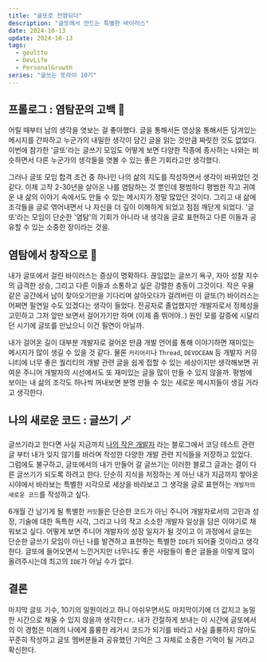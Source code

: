 ```yaml
---
title: "글또로 전염되다"
description: "글또에서 만드는 특별한 바이러스"
date: 2024-10-13
update: 2024-10-13
tags:
  - geultto
  - DevLife
  - PersonalGrowth
series: "글쓰는 또라이 10기"
---
```


## 프롤로그 : 염탐꾼의 고백 🔦

어릴 때부터 남의 생각을 엿보는 걸 좋아했다. 글을 통해서든 영상을 통해서든 담겨있는 메시지를 간파하고 누군가의 내밀한 생각이 담긴 글을 읽는 것만큼 짜릿한 것도 없었다. 이번에 참가한 '글또'라는 글쓰기 모임도 어떻게 보면 다양한 직종에 종사하는 나와는 비슷하면서 다른 누군가의 생각들을 엿볼 수 있는 좋은 기회라고만 생각했다.

그러나 글또 모임 합격 조건 중 하나인 나의 삶의 지도를 작성하면서 생각이 바뀌었던 것 같다. 이제 고작 2-30년을 살아온 나를 염탐하는 것 뿐인데 평범하디 평범한 작고 귀여운 내 삶의 이야기 속에서도 만들 수 있는 메시지가 정말 많았던 것이다. 그리고 내 삶에 조각들을 글로 엮어내면서 나 자신을 더 깊이 이해하게 되었고 점점 깨닫게 되었다. '글또'라는 모임이 단순한 '염탐'의 기회가 아니라 내 생각을 글로 표현하고 다른 이들과 공유할 수 있는 소중한 장이라는 것을.

## 염탐에서 창작으로 🦠

내가 글또에서 걸린 바이러스는 증상이 명확하다. 끊임없는 글쓰기 욕구, 자아 성찰 지수의 급격한 상승, 그리고 다른 이들과 소통하고 싶은 강렬한 충동이 그것이다. 작은 우물같은 공간에서 남이 찾아오기만을 기다리며 살아오다가 걸려버린 이 글또(?) 바이러스는 어쩌면 필연일 수도 있겠다는 생각이 들었다. 전공자로 졸업했지만 개발자로서 정체성을 고민하고 그저 앞만 보면서 걸어가기만 하며 (이제 좀 뛰어야..) 원인 모를 갈증에 시달리던 시기에 글또를 만났으니 이건 필연이 아닐까.  

내가 걸어온 길이 대부분 개발자로 걸어온 만큼 개발 언어를 통해 이야기하면 재미있는 메시지가 많이 생길 수 있을 것 같다.
물론 `커리어리`나 `Thread`, `DEVOCEAN` 등 개발자 커뮤니티에 너무 좋은 퀄리티의 개발 관련 글을 쉽게 접할 수 있는 세상이지만 생각해보면 귀여운 주니어 개발자의 시선에서도 또 재미있는 글을 많이 만들 수 있지 않을까. 평범에 보이는 내 삶의 조각도 하나씩 꺼내보면 분명 만들 수 있는 새로운 메시지들이 생길 거라고 생각한다.

## 나의 새로운 코드 : 글쓰기 🪄

글쓰기라고 한다면 사실 지금까지 [나의 작은 개발자](https://almond0115.tistory.com/) 라는 블로그에서 코딩 테스트 관련 글 부터 내가 잊지 않기를 바라며 작성한 다양한 개발 관련 지식들을 저장하고 있었다. 그럼에도 불구하고, 글또에서의 내가 만들어 갈 글쓰기는 이러한 블로그 글과는 결이 다른 글쓰기가 되도록 하려고 한다. 단순히 지식을 저장하는 게 아닌 내가 지금까지 쌓아온 시야에서 바라보는 특별한 시각으로 세상을 바라보고 그 생각을 글로 표현하는 `개발자의 새로운 코드`를 작성하고 싶다. 

6개월 간 남기게 될 특별한 `커밋`들은 단순한 코드가 아닌 주니어 개발자로서의 고민과 성장, 기술에 대한 독특한 시각, 그리고 나의 작고 소소한 개발자 일상을 담은 이야기로 채워보고 싶다. 어떻게 보면 주니어 개발자의 성장 일지가 될 것이고 이 과정에서 글또는 단순한 글쓰기 모임이 아닌 나를 발견하고 표현하는 특별한 `IDE`가 되어줄 것이라고 생각한다. 글또에 들어오면서 느낀거지만 너무나도 좋은 사람들이 좋은 글들을 이렇게 많이 올려주시는데 최고의 `IDE`가 아닐 수가 없다.

## 결론

마지막 글또 기수, 10기의 일원이라고 하니 아쉬우면서도 마지막이기에 더 값지고 농밀한 시간으로 채울 수 있지 않을까 생각한ㄷr.. 내가 간절하게 보내는 이 시간에 글또에서의 이 경험은 미래의 나에게 훌륭한 레거시 코드가 되기를 바라고 사실 훌륭하지 않아도 꾸준히 작성하고 글또 멤버분들과 공유했던 기억은 그 자체로 소중한 기억이 될 거라고 확신한다.
